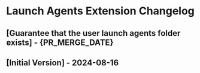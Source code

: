 # Launch Agents Extension Changelog

## [Guarantee that the user launch agents folder exists] - {PR_MERGE_DATE}

## [Initial Version] - 2024-08-16
